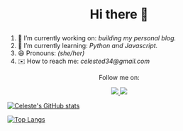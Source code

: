 <h1 align='center'>

 Hi there 👋

</h1>

<p align='center'>
 <ol>
  <li> 🔭 I’m currently working on: <em> building my personal blog. </em> </li>
  <li> 🌱 I’m currently learning: <em> Python and Javascript. </em> </li>
  <li> 😄 Pronouns: <em> (she/her) </em> </li>
  <li> ✉️ How to reach me: <em> celested34@gmail.com </em> </li>
 </ol>
</p>

<p align='center'>
  Follow me on: 
</p>

<p align='center'>

<a href="https://www.twitter.com/in/celeste_des/">
<img src="https://img.shields.io/badge/Twitter-1DA1F2?style=for-the-badge&logo=twitter&logoColor=white" /> 
  
<a href="https://www.linkedin.com/in/celeste-de-santiago/">
<img src="https://img.shields.io/badge/LinkedIn-0077B5?style=for-the-badge&logo=linkedin&logoColor=white" />

</p>




<!--
**Celested34/Celested34** is a ✨ _special_ ✨ repository because its `README.md` (this file) appears on your GitHub profile.

Here are some ideas to get you started:

- 🔭 I’m currently working on ...
- 🌱 I’m currently learning ...
- 👯 I’m looking to collaborate on ...
- 🤔 I’m looking for help with ...
- 💬 Ask me about ...
- 📫 How to reach me: ...
- 😄 Pronouns: ...
- ⚡ Fun fact: ...
-->

<p>

![Celeste's GitHub stats](https://github-readme-stats.vercel.app/api?username=Celested34&?count_private=true&show_icons=true&theme=algolia)

</p>

[![Top Langs](https://github-readme-stats.vercel.app/api/top-langs/?username=Celested34&layout=compact)](https://github.com/anuraghazra/github-readme-stats)


